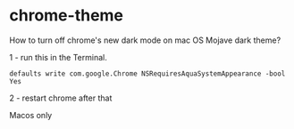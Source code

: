 # chrome-theme

How to turn off chrome's new dark mode on mac OS Mojave dark theme?

1 - run this in the Terminal.
```
defaults write com.google.Chrome NSRequiresAquaSystemAppearance -bool Yes
```

2 - restart chrome after that

Macos only
